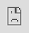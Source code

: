 ```yaml
---
title: Bitcoin Wallet Types
post_status: publish
featured_image: /_images/BitcoinWalletTypes.jpeg
---
```


<iframe src="https://player.vimeo.com/video/847582033?badge=0&amp;autopause=0&amp;player_id=0&amp;app_id=58479" frameborder="0" allow="autoplay; fullscreen; picture-in-picture" allowfullscreen style="position:absolute;top:0;left:0;width:100%;height:100%;" title="043 Wallet Types"></iframe>

<div style="margin-bottom:30px;"></div>

## Transcript

Let's take a look into the different forms of Bitcoin wallets. As I said before, a Bitcoin wallet is administrating all your Bitcoin addresses and your private keys and public keys that you need to send and receive and to own bitcoin, but you don't need to care about that in general because that's the job of the software to do that. But there are different types of wallets depending on the device, on the security requirements, and also the supported cryptocurrencies.To decide which wallet is best for you, I'm providing now some thoughts and industry standards as a guidance. Ultimately, you have to decide yourself which wallet is the best for you. 

Since Bitcoin is such a novel technology, the wallet software is changing constantly. You need to consider that you will need to do upgrades and sometimes change the wallet manufacturer because of new functionalities. There are constantly new wallets on the market. This should not turn you off. I just want to make you aware of it. In the last few years, I used more and more wallets to test them or to be able to use new functionalities. Therefore, I'm recommending wallets that I have been using myself and that have a very good reputation among industry experts. 

So first, we need to make a distinction between so-called hot storage and cold storage. That's a degree of security difference here. 

**Hot storage:**
So, hot storage are all wallets which are connected to the internet in one or the other way. So you can have a wallet on your desktop computer. The computer is definitely connected to the internet. You can have wallets on your smartphone. The smartphone is also connected to the internet and that's where the danger lies. You can have viruses, you can have hackers that intruded your computer and they all come over the internet. Therefore, if you want to store higher amounts of bitcoin, that's usually where I say if you have bitcoin on a mobile wallet on your smartphone, you should not exceed an amount that's almost the same as you have in your real life purse in of cash in your pocket. 

**Cold storage:**
And a cold storage is a so-called hardware wallet. It's better protected because it's never connected with the internet. You can connect it to your computer or your mobile phone, but the technology is built that way, that this is only a signing device. The bitcoin are not on that hardware wallet. And the hardware wallet only what it does is that you sign transaction while clicking the device. So you have this device which never touches the internet, and at the same time, no hacker, no software that has been intruding, your computer can click the keyboard because they can access the keyboard, but they can't access the hardware wallet device. And that's why we are calling it cold storage. It's not hot storage, which has been exposed to the internet.
